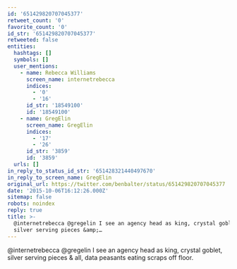 ```yaml
---
id: '651429820707045377'
retweet_count: '0'
favorite_count: '0'
id_str: '651429820707045377'
retweeted: false
entities:
  hashtags: []
  symbols: []
  user_mentions:
    - name: Rebecca Williams
      screen_name: internetrebecca
      indices:
        - '0'
        - '16'
      id_str: '18549100'
      id: '18549100'
    - name: GregElin
      screen_name: GregElin
      indices:
        - '17'
        - '26'
      id_str: '3859'
      id: '3859'
  urls: []
in_reply_to_status_id_str: '651428321440497670'
in_reply_to_screen_name: GregElin
original_url: https://twitter.com/benbalter/status/651429820707045377
date: '2015-10-06T16:12:26.000Z'
sitemap: false
robots: noindex
reply: true
title: >-
  @internetrebecca @gregelin I see an agency head as king, crystal goblet,
  silver serving pieces &amp;…
---
```


@internetrebecca @gregelin I see an agency head as king, crystal goblet, silver serving pieces &amp; all, data peasants eating scraps off floor.